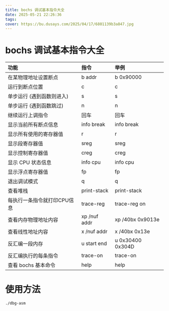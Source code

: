 ```yaml
---
title: bochs 调试基本指令大全
date: 2025-05-21 22:26:36
tags:
cover: https://bu.dusays.com/2025/04/17/6801139b3a847.jpg
---
```


# bochs 调试基本指令大全

| 功能                        | 指令         | 举例             |
| :-------------------------- | :----------- | :--------------- |
| 在某物理地址设置断点        | b addr       | b 0x90000        |
| 运行到断点位置              | c            | c                |
| 单步运行 (遇到函数则进入)   | s            | s                |
| 单步运行 (遇到函数跳过)     | n            | n                |
| 继续运行上调指令            | 回车         | 回车             |
| 显示当前所有断点信息        | info break   | info break       |
| 显示所有使用的寄存器值      | r            | r                |
| 显示段寄存器值              | sreg         | sreg             |
| 显示控制寄存器值            | creg         | creg             |
| 显示 CPU 状态信息           | info cpu     | info cpu         |
| 显示浮点寄存器值            | fp           | fp               |
| 退出调试模式                | q            | q                |
| 查看堆栈                    | print-stack  | print-stack      |
| 每执行一条指令就打印CPU信息 | trace-reg    | trace-reg on     |
| 查看内存物理地址内容        | xp /nuf addr | xp /40bx 0x9013e |
| 查看线性地址内容            | x /nuf addr  | x /40bx 0x13e    |
| 反汇编一段内存              | u start end  | u 0x30400 0x304D |
| 反汇编执行的每条指令        | trace-on     | trace-on         |
| 查看 bochs 基本命令         | help         | help             |

# 使用方法

```shell
./dbg-asm
```